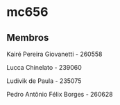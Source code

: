 # mc656

## Membros

Kairé Pereira Giovanetti - 260558

Lucca Chinelato - 239060

Ludivik de Paula - 235075

Pedro Antônio Félix Borges - 260628
